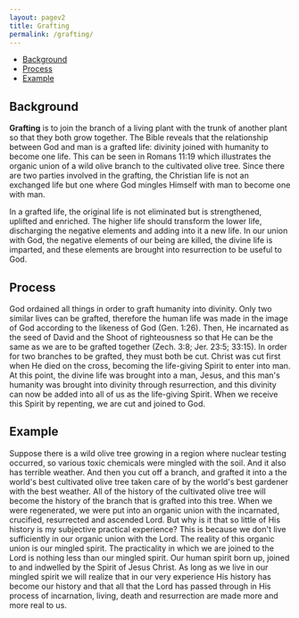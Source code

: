 ```yaml
---
layout: pagev2
title: Grafting
permalink: /grafting/
---
```

- [Background](#background)
- [Process](#process)
- [Example](#example)

## Background

**Grafting** is to join the branch of a living plant with the trunk of another plant so that they both grow together. The Bible reveals that the relationship between God and man is a grafted life: divinity joined with humanity to become one life. This can be seen in Romans 11:19 which illustrates the organic union of a wild olive branch to the cultivated olive tree. Since there are two parties involved in the grafting, the Christian life is not an exchanged life but one where God mingles Himself with man to become one with man.

In a grafted life, the original life is not eliminated  but is strengthened, uplifted and enriched. The higher life should transform the lower life, discharging the negative elements and adding into it a new life. In our union with God, the negative elements of our being are killed, the divine life is imparted, and these elements are brought into resurrection to be useful to God.

## Process

God ordained all things in order to graft humanity into divinity. Only two similar lives can be grafted, therefore the human life was made in the image of God according to the likeness of God (Gen. 1:26). Then, He incarnated as the seed of David and the Shoot of righteousness so that He can be the same as we are to be grafted together (Zech. 3:8; Jer. 23:5; 33:15). In order for two branches to be grafted, they must both be cut. Christ was cut first when He died on the cross, becoming the life-giving Spirit to enter into man. At this point, the divine life was brought into a man, Jesus, and this man's humanity was brought into divinity through resurrection, and this divinity can now be added into all of us as the life-giving Spirit. When we receive this Spirit by repenting, we are cut and joined to God.

## Example

Suppose there is a wild olive tree growing in a region where nuclear testing occurred, so various toxic chemicals were mingled with the soil. And it also has terrible weather. And then you cut off a branch, and grafted it into a the world's best cultivated olive tree taken care of by the world's best gardener with the best weather. All of the history of the cultivated olive tree will become the history of the branch that is grafted into this tree. When we were regenerated, we were put into an organic union with the incarnated, crucified, resurrected and ascended Lord. But why is it that so little of His history is my subjective practical experience? This is because we don't live sufficiently in our organic union with the Lord. The reality of this organic union is our mingled spirit. The practicality in which we are joined to the Lord is nothing less than our mingled spirit. Our human spirit born up, joined to and indwelled by the Spirit of Jesus Christ. As long as we live in our mingled spirit we will realize that in our very experience His history has become our history and that all that the Lord has passed through in His process of incarnation, living, death and resurrection are made more and more real to us. 